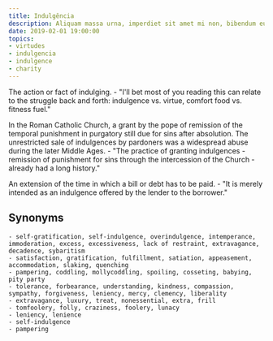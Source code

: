 ```yaml
---
title: Indulgência
description: Aliquam massa urna, imperdiet sit amet mi non, bibendum euismod est.
date: 2019-02-01 19:00:00
topics: 
- virtudes
- indulgencia
- indulgence
- charity
---
```


The action or fact of indulging.
	- "I'll bet most of you reading this can relate to the struggle back and forth: indulgence vs. virtue, comfort food vs. fitness fuel."

In the Roman Catholic Church, a grant by the pope of remission of the temporal punishment in purgatory still due for sins after absolution. The unrestricted sale of indulgences by pardoners was a widespread abuse during the later Middle Ages.
	- "The practice of granting indulgences - remission of punishment for sins through the intercession of the Church - already had a long history."

An extension of the time in which a bill or debt has to be paid.
	- "It is merely intended as an indulgence offered by the lender to the borrower."

## Synonyms
	- self-gratification, self-indulgence, overindulgence, intemperance, immoderation, excess, excessiveness, lack of restraint, extravagance, decadence, sybaritism
	- satisfaction, gratification, fulfillment, satiation, appeasement, accommodation, slaking, quenching
	- pampering, coddling, mollycoddling, spoiling, cosseting, babying, pity party
	- tolerance, forbearance, understanding, kindness, compassion, sympathy, forgiveness, leniency, mercy, clemency, liberality
	- extravagance, luxury, treat, nonessential, extra, frill
	- tomfoolery, folly, craziness, foolery, lunacy
	- leniency, lenience
	- self-indulgence
	- pampering


